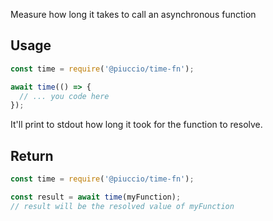 Measure how long it takes to call an asynchronous function

## Usage

```js
const time = require('@piuccio/time-fn');

await time(() => {
  // ... you code here
});
```

It'll print to stdout how long it took for the function to resolve.

## Return

```js
const time = require('@piuccio/time-fn');

const result = await time(myFunction);
// result will be the resolved value of myFunction
```